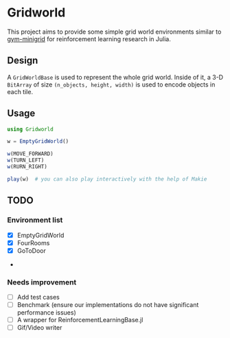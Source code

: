 # Gridworld

This project aims to provide some simple grid world environments similar to [gym-minigrid](https://github.com/maximecb/gym-minigrid) for reinforcement learning research in Julia.

## Design

A `GridWorldBase` is used to represent the whole grid world. Inside of it, a 3-D `BitArray` of size `(n_objects, height, width)` is used to encode objects in each tile.

## Usage

```julia
using Gridworld

w = EmptyGridWorld()

w(MOVE_FORWARD)
w(TURN_LEFT)
w(RURN_RIGHT)

play(w)  # you can also play interactively with the help of Makie
```

## TODO

### Environment list

- [x] EmptyGridWorld
- [x] FourRooms
- [x] GoToDoor
- 

### Needs improvement

- [ ] Add test cases
- [ ] Benchmark (ensure our implementations do not have significant performance issues)
- [ ] A wrapper for ReinforcementLearningBase.jl
- [ ] Gif/Video writer
